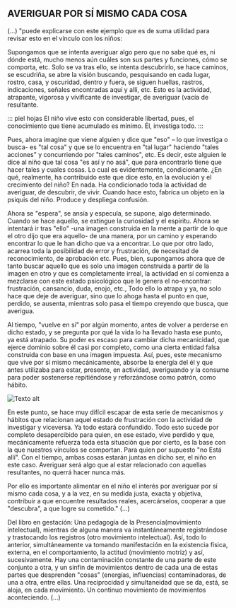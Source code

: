 ## AVERIGUAR POR SÍ MISMO CADA COSA

(…) "puede explicarse con este ejemplo que es de suma utilidad para revisar esto en el vínculo con los niños:

Supongamos que se intenta averiguar algo pero que no sabe qué es, ni dónde está, mucho menos aún cuáles son sus partes y funciones, cómo se comporta, etc. Solo se va tras ello, se intenta descubrirlo, se hace caminos, se escudriña, se abre la visión buscando, pesquisando en cada lugar, rostro, casa, y oscuridad, dentro y fuera, se siguen huellas, rastros, indicaciones, señales encontradas aquí y allí, etc. Esto es la actividad, atrapante, vigorosa y vivificante de investigar, de averiguar (vacía de resultante.

::: piel hojas
El niño vive esto con considerable libertad, pues, el conocimiento que tiene acumulado es mínimo. Él, investiga todo.
:::

Pues, ahora imagine que viene alguien y dice que "eso" – lo que investiga o busca- es "tal cosa" y que se lo encuentra en "tal lugar" haciendo "tales acciones" y concurriendo por "tales caminos", etc. Es decir, este alguien le dice al niño que tal cosa "es así y no asá", que para encontrarlo tiene que hacer tales y cuales cosas. Lo cual es evidentemente, condicionante. ¿En qué, realmente, ha contribuido este que dice esto, en la evolución y el crecimiento del niño? En nada. Ha condicionado toda la actividad de averiguar, de descubrir, de vivir. Cuando hace esto, fabrica un objeto en la psiquis del niño. Produce y despliega confusión.

Ahora se "espera", se ansía y especula, se supone, algo determinado. Cuando se hace aquello, se extingue la curiosidad y el espíritu. Ahora se intentará ir tras "ello" -una imagen construida en la mente a partir de lo que el otro dijo que era aquello- de una manera, por un camino y esperando encontrar lo que le han dicho que va a encontrar. Lo que por otro lado, acarrea toda la posibilidad de error y frustración, de necesitad de reconocimiento, de aprobación etc.
Pues, bien, supongamos ahora que de tanto buscar aquello que es solo una imagen construida a partir de la imagen en otro y que es completamente irreal, la actividad en sí comienza a mezclarse con este estado psicológico que le genera el no-encontrar: frustración, cansancio, duda, enojo, etc., Todo ello lo atrapa y ya, no solo hace que deje de averiguar, sino que lo ahoga hasta el punto en que, perdido, se ausenta, mientras solo pasa el tiempo creyendo que busca, que averigua.

Al tiempo, "vuelve en sí" por algún momento, antes de volver a perderse en dicho estado, y se pregunta por qué la vida lo ha llevado hasta ese punto, ya está atrapado. Su poder es escaso para cambiar dicha mecanicidad, que ejerce dominio sobre él casi por completo, como una cierta entidad falsa construida con base en una imagen impuesta. Así, pues, este mecanismo que vive por sí mismo mecánicamente, absorbe la energía del él y que antes utilizaba para estar, presente, en actividad, averiguando y la consume para poder sostenerse repitiéndose y reforzándose como patrón, como hábito.


![Texto alt](/img/IMG_4467.JPG)


En este punto, se hace muy difícil escapar de esta serie de mecanismos y hábitos que relacionan aquel estado de frustración con la actividad de investigar y viceversa. Ya todo estará confundido. Todo esto sucede por completo desapercibido para quien, en ese estado, vive perdido y que, mecánicamente refuerza toda esta situación que por cierto, es la base con la que nuestros vínculos se comportan. Para quien por supuesto "no Está allí". Con el tiempo, ambas cosas estarán juntas en dicho ser, el niño en este caso. Averiguar será algo que al estar relacionado con aquellas resultantes, no querrá hacer nunca más.

Por ello es importante alimentar en el niño el interés por averiguar por sí mismo cada cosa, y a la vez, en su medida justa, exacta y objetiva, contribuir a que encuentre resultados reales, acercárselos, cooperar a que "descubra", a que logre su cometido." (…)


Del libro en gestación: Una pedagogía de la Presencia(movimiento intelectual), mientras de alguna manera va instantáneamente registrándose y trastocando los registros (otro movimiento intelectual). Así, todo lo anterior, simultáneamente va tomando manifestación en la existencia física, externa, en el comportamiento, la actitud (movimiento motriz) y así, sucesivamente. Hay una contaminación constante de una parte de este conjunto a otra, y un sinfín de movimientos dentro de cada una de estas partes que desprenden "cosas" (energías, influencias) contaminadoras, de una a otra, entre ellas.
Una reciprocidad y simultaneidad que se da, está, se aloja, en cada movimiento.
Un continuo movimiento de movimientos aconteciendo. (...)
